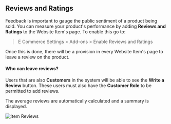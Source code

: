 ## Reviews and Ratings

Feedback is important to gauge the public sentiment of a product being sold. You can measure your product's performance by adding **Reviews and Ratings** to the Website Item's page. To enable this go to:

> E Commerce Settings > Add-ons > Enable Reviews and Ratings

Once this is done, there will be a provision in every Website Item's page to leave a review on the product.

#### Who can leave reviews?

Users that are also **Customers** in the system will be able to see the **Write a Review** button. These users must also have the **Customer Role** to be permitted to add reviews.

The average reviews are automatically calculated and a summary is displayed.

![Item Reviews](https://docs.erpnext.com/files/item-reviews.png)
